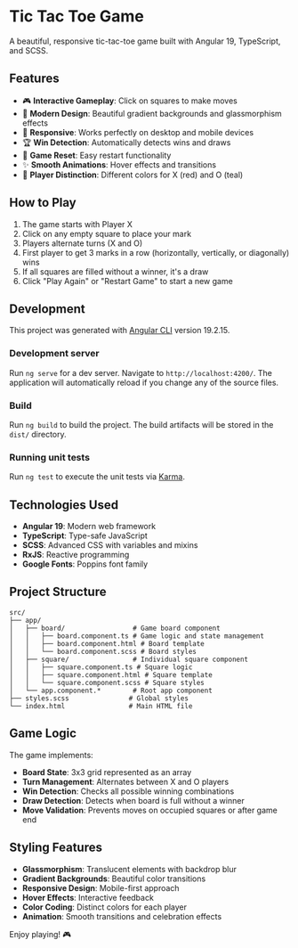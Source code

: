 # Tic Tac Toe Game

A beautiful, responsive tic-tac-toe game built with Angular 19, TypeScript, and SCSS.

## Features

- 🎮 **Interactive Gameplay**: Click on squares to make moves
- 🎨 **Modern Design**: Beautiful gradient backgrounds and glassmorphism effects
- 📱 **Responsive**: Works perfectly on desktop and mobile devices
- 🏆 **Win Detection**: Automatically detects wins and draws
- 🔄 **Game Reset**: Easy restart functionality
- ✨ **Smooth Animations**: Hover effects and transitions
- 🎯 **Player Distinction**: Different colors for X (red) and O (teal)

## How to Play

1. The game starts with Player X
2. Click on any empty square to place your mark
3. Players alternate turns (X and O)
4. First player to get 3 marks in a row (horizontally, vertically, or diagonally) wins
5. If all squares are filled without a winner, it's a draw
6. Click "Play Again" or "Restart Game" to start a new game

## Development

This project was generated with [Angular CLI](https://github.com/angular/angular-cli) version 19.2.15.

### Development server

Run `ng serve` for a dev server. Navigate to `http://localhost:4200/`. The application will automatically reload if you change any of the source files.

### Build

Run `ng build` to build the project. The build artifacts will be stored in the `dist/` directory.

### Running unit tests

Run `ng test` to execute the unit tests via [Karma](https://karma-runner.github.io).

## Technologies Used

- **Angular 19**: Modern web framework
- **TypeScript**: Type-safe JavaScript
- **SCSS**: Advanced CSS with variables and mixins
- **RxJS**: Reactive programming
- **Google Fonts**: Poppins font family

## Project Structure

```
src/
├── app/
│   ├── board/                 # Game board component
│   │   ├── board.component.ts # Game logic and state management
│   │   ├── board.component.html # Board template
│   │   └── board.component.scss # Board styles
│   ├── square/                # Individual square component
│   │   ├── square.component.ts # Square logic
│   │   ├── square.component.html # Square template
│   │   └── square.component.scss # Square styles
│   └── app.component.*        # Root app component
├── styles.scss               # Global styles
└── index.html                # Main HTML file
```

## Game Logic

The game implements:
- **Board State**: 3x3 grid represented as an array
- **Turn Management**: Alternates between X and O players
- **Win Detection**: Checks all possible winning combinations
- **Draw Detection**: Detects when board is full without a winner
- **Move Validation**: Prevents moves on occupied squares or after game end

## Styling Features

- **Glassmorphism**: Translucent elements with backdrop blur
- **Gradient Backgrounds**: Beautiful color transitions
- **Responsive Design**: Mobile-first approach
- **Hover Effects**: Interactive feedback
- **Color Coding**: Distinct colors for each player
- **Animation**: Smooth transitions and celebration effects

Enjoy playing! 🎮
